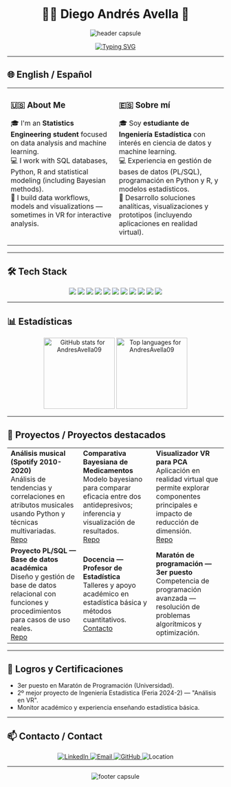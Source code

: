 <h1 align="center">👨‍💻 Diego Andrés Avella 🚀</h1>

<p align="center">
  <img src="https://capsule-render.vercel.app/api?type=waving&color=0:6A0DAD,100:7D3C98&height=230&section=header&text=Diego%20Andr%C3%A9s%20Avella&fontSize=42&fontColor=fff&animation=fadeIn&desc=Estudiante%20de%20Ingenier%C3%ADa%20Estad%C3%ADstica%20%7C%20Data%20%26%20Machine%20Learning&descAlignY=58&descAlign=50&v=2
" alt="header capsule"/>
</p>



<div align="center">
  
[![Typing SVG](https://readme-typing-svg.herokuapp.com?font=Fira+Code&duration=2400&pause=800&color=8A2BE2&center=true&vCenter=true&width=720&lines=Bienvenido+a+mi+GitHub!+👋;Data+Science+%7C+Machine+Learning+%7C+Estad%C3%ADstica;Analizando+datos+con+Python+%26+R)](https://github.com/your-github-username)

</div>

---

## 🌐 English / Español

<table>
<tr>
<td width="50%" valign="top">

### 🇺🇸 About Me
🎓 I'm an **Statistics Engineering student** focused on data analysis and machine learning.  
💻 I work with SQL databases, Python, R and statistical modeling (including Bayesian methods).  
🔭 I build data workflows, models and visualizations — sometimes in VR for interactive analysis.  

</td>
<td width="50%" valign="top">

### 🇪🇸 Sobre mí
🎓 Soy **estudiante de Ingeniería Estadística** con interés en ciencia de datos y machine learning.  
💻 Experiencia en gestión de bases de datos (PL/SQL), programación en Python y R, y modelos estadísticos.  
🔭 Desarrollo soluciones analíticas, visualizaciones y prototipos (incluyendo aplicaciones en realidad virtual).  

</td>
</tr>
</table>

---

## 🛠️ Tech Stack

<p align="center">
  <img src="https://img.shields.io/badge/Python-6A0DAD?style=for-the-badge&logo=python&logoColor=white"/>
  <img src="https://img.shields.io/badge/R-7D3C98?style=for-the-badge&logo=r&logoColor=white"/>
  <img src="https://img.shields.io/badge/PL--SQL-7B61FF?style=for-the-badge&logo=oracle&logoColor=white"/>
  <img src="https://img.shields.io/badge/Java-8A2BE2?style=for-the-badge&logo=openjdk&logoColor=white"/>
  <img src="https://img.shields.io/badge/Haskell-8F6AD1?style=for-the-badge&logo=haskell&logoColor=white"/>
  <img src="https://img.shields.io/badge/SQL-6E2EA7?style=for-the-badge&logo=mysql&logoColor=white"/>
  <img src="https://img.shields.io/badge/Power_BI-7B3FBE?style=for-the-badge&logo=power-bi&logoColor=white"/>
  <img src="https://img.shields.io/badge/A-frame-7A33C9?style=for-the-badge&logo=globe&logoColor=white"/>
  <img src="https://img.shields.io/badge/Git-6F2DB8?style=for-the-badge&logo=git&logoColor=white"/>
  <img src="https://img.shields.io/badge/RStudio-7C3EE0?style=for-the-badge&logo=rstudio&logoColor=white"/>
  <img src="https://img.shields.io/badge/VS_Code-7037C7?style=for-the-badge&logo=visualstudiocode&logoColor=white"/>
</p>

---

## 📊 Estadísticas
<div align="center">
  <img height="165em" src="https://github-readme-stats.vercel.app/api?username=AndresAvella09&show_icons=true&theme=radical&count_private=true&hide_border=true" alt="GitHub stats for AndresAvella09"/>
  <img height="165em" src="https://github-readme-stats.vercel.app/api/top-langs/?username=AndresAvella09&layout=compact&langs_count=8&theme=radical&hide_border=true" alt="Top languages for AndresAvella09"/>
</div>


---

## 🌟 Proyectos / Proyectos destacados

<table>
  <tr>
    <td>
      <b>Análisis musical (Spotify 2010-2020)</b><br/>
      Análisis de tendencias y correlaciones en atributos musicales usando Python y técnicas multivariadas.<br/>
      <a href="#" target="_blank">Repo</a>
    </td>
    <td>
      <b>Comparativa Bayesiana de Medicamentos</b><br/>
      Modelo bayesiano para comparar eficacia entre dos antidepresivos; inferencia y visualización de resultados.<br/>
      <a href="#" target="_blank">Repo</a>
    </td>
    <td>
      <b>Visualizador VR para PCA</b><br/>
      Aplicación en realidad virtual que permite explorar componentes principales e impacto de reducción de dimensión.<br/>
      <a href="#" target="_blank">Repo</a>
    </td>
  </tr>
  <tr>
    <td>
      <b>Proyecto PL/SQL — Base de datos académica</b><br/>
      Diseño y gestión de base de datos relacional con funciones y procedimientos para casos de uso reales.<br/>
      <a href="#" target="_blank">Repo</a>
    </td>
    <td>
      <b>Docencia — Profesor de Estadística</b><br/>
      Talleres y apoyo académico en estadística básica y métodos cuantitativos.<br/>
      <a href="#" target="_blank">Contacto</a>
    </td>
    <td>
      <b>Maratón de programación — 3er puesto</b><br/>
      Competencia de programación avanzada — resolución de problemas algorítmicos y optimización.<br/>
    </td>
  </tr>
</table>

---

## 📜 Logros y Certificaciones

- 3er puesto en Maratón de Programación (Universidad).  
- 2º mejor proyecto de Ingeniería Estadística (Feria 2024-2) — "Análisis en VR".  
- Monitor académico y experiencia enseñando estadística básica.  

---

## 📫 Contacto / Contact

<div align="center">
  <a href="https://www.linkedin.com/in/tu-linkedin-aqui/">
    <img src="https://img.shields.io/badge/LinkedIn-Diego%20Avella-6A0DAD?style=for-the-badge&logo=linkedin&logoColor=white" alt="LinkedIn">
  </a>
  <a href="mailto:diegoandresavella@gmail.com">
    <img src="https://img.shields.io/badge/Email-diegoandresavella%40gmail.com-7D3C98?style=for-the-badge&logo=gmail&logoColor=white" alt="Email">
  </a>
  <a href="https://github.com/your-github-username/">
    <img src="https://img.shields.io/badge/GitHub-DiegoAvella-7B61FF?style=for-the-badge&logo=github&logoColor=white" alt="GitHub">
  </a>
  <img src="https://img.shields.io/badge/Location-Bogot%C3%A1,%20Colombia-8A2BE2?style=for-the-badge&logo=google-maps&logoColor=white" alt="Location">
</div>

---

<p align="center">
  <img src="https://capsule-render.vercel.app/api?type=waving&color=0:6A0DAD,100:7D3C98&height=110&section=footer" alt="footer capsule"/>
</p>

<p align="center">
  <a href="https://github.com/your-github-username">
    <img src="https://komarev.com/ghpvc/?username=your-github-username&color=8A2BE2&style
